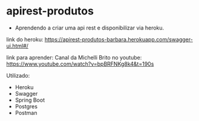 # apirest-produtos

- Aprendendo a criar uma api rest e disponibilizar via heroku.

link do heroku: https://apirest-produtos-barbara.herokuapp.com/swagger-ui.html#/

link para aprender:
Canal da Michelli Brito no youtube: https://www.youtube.com/watch?v=bpBRFNKg8k4&t=190s

Utilizado: 

- Heroku
- Swagger
- Spring Boot
- Postgres
- Postman
